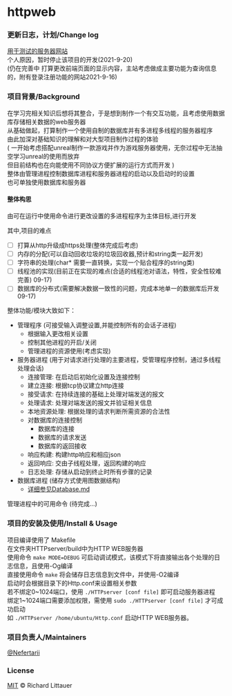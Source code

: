 # httpweb
### 更新日志，计划/Change log
[用于测试的服务器网站](http://159.75.51.91:8000/)       
个人原因，暂时停止该项目的开发(2021-9-20)  
(仍在完善中 打算更改前端页面的显示内容，主站考虑做成主要功能为查询信息的，附有登录注册功能的网站2021-9-16)  


### 项目背景/Background
在学习完相关知识后想将其整合，于是想到制作一个有交互功能，且考虑使用数据库存储相关数据的web服务器  
从基础做起，打算制作一个使用自制的数据库并有多进程多线程的服务器程序  
由此加深对基础知识的理解和对大型项目制作过程的体验  
( 一开始考虑搭配unreal制作一款游戏并作为游戏服务器使用，无奈过程中无法抽空学习unreal的使用而放弃  
  但目前结构也在向能使用不同协议方便扩展的运行方式而开发 )  
整体由管理进程控制数据库进程和服务器进程的启动以及启动时的设置  
也可单独使用数据库和服务器  

#### 整体构思
由可在运行中使用命令进行更改设置的多进程程序为主体目标,进行开发

其中,项目的难点
- [ ] 打算从http升级成https处理(整体完成后考虑)
- [ ] 内存的分配(可以自动回收垃圾的垃圾回收器,预计和string类一起开发)  
- [ ] 字符串的处理(char* 需要一直转换，实现一个贴合程序的string类)   
- [ ] 线程池的实现(目前正在实现的难点(合适的线程池对语法，特性，安全性较难完善)  09-17)  
- [ ] 数据库的分布式(需要解决数据一致性的问题，完成本地单一的数据库后开发  09-17)  

整体功能/模块大致如下：  
* 管理程序 (可接受输入调整设置,并能控制所有的会话子进程)
	* 根据输入更改相关设置
	* 控制其他进程的开启/关闭
	* 管理进程的资源使用(考虑实现) 
* 服务器进程 (用于对请求进行处理的主要进程，受管理程序控制，通过多线程处理会话)   
	* 连接管理: 在启动后初始化设置及连接控制
	* 建立连接: 根据tcp协议建立http连接
	* 接受请求: 在持续连接的基础上处理对端发送的报文
	* 处理请求: 处理对端发送的报文并验证相关信息
	* 本地资源处理: 根据处理的请求判断所需资源的合法性
	* 对数据库的连接控制
		* 数据库的连接
		* 数据库的请求发送
		* 数据库的返回接收
	* 响应构建: 构建http响应和相应json
	* 返回响应: 交由子线程处理，返回构建的响应
	* 日志处理: 存储从启动到终止时所有步骤的记录
* 数据库进程 (储存方式使用图数据结构)
	* [详细参见Database.md](https://github.com/Nefertarii/WebServer/blob/master/Database/DataBase.md)

管理进程中的可用命令 (待完成...)  

### 项目的安装及使用/Install & Usage
项目编译使用了 Makefile      
在文件夹HTTPserver/build中为HTTP WEB服务器    
使用命令 ```make MODE=DEBUG``` 可启动调试模式，该模式下将直接输出各个处理的日志信息，且使用-Og编译     
直接使用命令 ```make``` 将会储存日志信息到文件中，并使用-O2编译    
启动时会根据目录下的Http.conf来设置相关参数   
若不绑定0\~1024端口，使用 ```./HTTPserver [conf file]``` 即可启动服务器进程      
绑定1\~1024端口需要添加权限，需使用 ```sudo ./HTTPserver [conf file]``` 才可成功启动     
如 ```./HTTPserver /home/ubuntu/Http.conf``` 启动HTTP WEB服务器。     

### 项目负责人/Maintainers
[@Nefertarii](https://github.com/Nefertarii)  

### License
[MIT](https://github.com/Nefertarii/WebServer/blob/master/LICENSE) © Richard Littauer   
